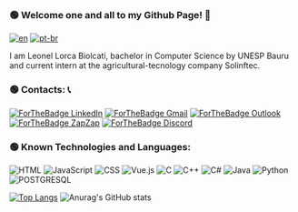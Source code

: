 ### 🟢 Welcome one and all to my Github Page! 👋
[![en](https://img.shields.io/badge/lang-en-red.svg)](https://github.com/Leobiolcati/Leobiolcati/blob/main/README.md)
[![pt-br](https://img.shields.io/badge/lang-pt--br-green.svg)](https://github.com/Leobiolcati/Leobiolcati/blob/main/README.pt-br.md)

<!--TEXT GOES HERE-->
I am Leonel Lorca Biolcati, bachelor in Computer Science by UNESP Bauru and current intern at the agricultural-tecnology company Solinftec.



### 🟢 Contacts: 📞
[![ForTheBadge LinkedIn](https://img.shields.io/badge/LinkedIn-0077B5?style=for-the-badge&logo=linkedin&logoColor=white)](https://www.linkedin.com/in/leonel-lorca-biolcati-618960221/)
[![ForTheBadge Gmail](https://img.shields.io/badge/Gmail-EA4335.svg?style=for-the-badge&logo=Gmail&logoColor=white)](mailto:leonellorca29@gmail.com)
[![ForTheBadge Outlook](https://img.shields.io/badge/Outlook-0078d4.svg?style=for-the-badge&logo=Mail.Ru&logoColor=white)](https://wa.me/+5518981047300)
[![ForTheBadge ZapZap](https://img.shields.io/badge/WhatsApp-25D366.svg?style=for-the-badge&logo=WhatsApp&logoColor=white)](https://wa.me/+5518981047300)
[![ForTheBadge Discord](https://img.shields.io/badge/Discord-5865F2.svg?style=for-the-badge&logo=Discord&logoColor=white)](https://discordapp.com/users/376054532603510787)

### 🟢 Known Technologies and Languages:
![HTML](https://img.shields.io/badge/HTML5-E34F26.svg?style=for-the-badge&logo=HTML5&logoColor=white)
![JavaScript](https://img.shields.io/badge/JavaScript-F7DF1E.svg?style=for-the-badge&logo=JavaScript&logoColor=black)
![CSS](https://img.shields.io/badge/CSS-663399.svg?style=for-the-badge&logo=CSS&logoColor=white)
![Vue.js](https://img.shields.io/badge/Vue.js-4FC08D.svg?style=for-the-badge&logo=vuedotjs&logoColor=white)
![C](https://img.shields.io/badge/c-%2300599C.svg?style=for-the-badge&logoColor=white)
![C++](https://img.shields.io/badge/C++-00599C.svg?style=for-the-badge&logo=C++&logoColor=white)
![C#](https://img.shields.io/badge/c%23-%23239120.svg?style=for-the-badge&logo=csharp&logoColor=white)
![Java](https://img.shields.io/badge/java-%23ED8B00.svg?style=for-the-badge&logo=openjdk&logoColor=white)
![Python](https://img.shields.io/badge/Python-3776AB.svg?style=for-the-badge&logo=Python&logoColor=white)
![POSTGRESQL](https://img.shields.io/badge/PostgreSQL-4169E1.svg?style=for-the-badge&logo=PostgreSQL&logoColor=white)
<!--TEXT END-->

[![Top Langs](https://github-readme-stats.vercel.app/api/top-langs/?username=Leobiolcati&layout=donut&locale=en&theme=transparent)](https://github.com/Leobiolcati/github-readme-stats)
![Anurag's GitHub stats](https://github-readme-stats.vercel.app/api?username=Leobiolcati&show_icons=true&theme=transparent&locale=en)

<!--
**Leobiolcati/Leobiolcati** is a ✨ _special_ ✨ repository because its `README.md` (this file) appears on your GitHub profile.

Here are some ideas to get you started:

- 🔭 I’m currently working on ...
- 🌱 I’m currently learning ...
- 👯 I’m looking to collaborate on ...
- 🤔 I’m looking for help with ...
- 💬 Ask me about ...
- 📫 How to reach me: ...
- 😄 Pronouns: ...
- ⚡ Fun fact: ...
-->
